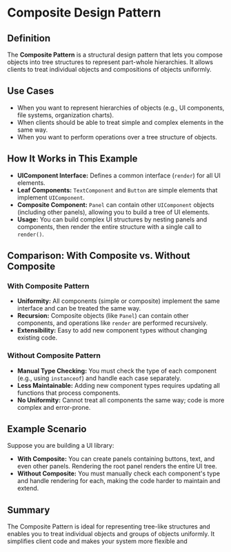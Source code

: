 # Composite Design Pattern

## Definition

The **Composite Pattern** is a structural design pattern that lets you compose objects into tree structures to represent part-whole hierarchies. It allows clients to treat individual objects and compositions of objects uniformly.

## Use Cases

- When you want to represent hierarchies of objects (e.g., UI components, file systems, organization charts).
- When clients should be able to treat simple and complex elements in the same way.
- When you want to perform operations over a tree structure of objects.

## How It Works in This Example

- **UIComponent Interface:** Defines a common interface (`render`) for all UI elements.
- **Leaf Components:** `TextComponent` and `Button` are simple elements that implement `UIComponent`.
- **Composite Component:** `Panel` can contain other `UIComponent` objects (including other panels), allowing you to build a tree of UI elements.
- **Usage:** You can build complex UI structures by nesting panels and components, then render the entire structure with a single call to `render()`.

## Comparison: With Composite vs. Without Composite

### With Composite Pattern

- **Uniformity:** All components (simple or composite) implement the same interface and can be treated the same way.
- **Recursion:** Composite objects (like `Panel`) can contain other components, and operations like `render` are performed recursively.
- **Extensibility:** Easy to add new component types without changing existing code.

### Without Composite Pattern

- **Manual Type Checking:** You must check the type of each component (e.g., using `instanceof`) and handle each case separately.
- **Less Maintainable:** Adding new component types requires updating all functions that process components.
- **No Uniformity:** Cannot treat all components the same way; code is more complex and error-prone.

## Example Scenario

Suppose you are building a UI library:
- **With Composite:** You can create panels containing buttons, text, and even other panels. Rendering the root panel renders the entire UI tree.
- **Without Composite:** You must manually check each component's type and handle rendering for each, making the code harder to maintain and extend.

## Summary

The Composite Pattern is ideal for representing tree-like structures and enables you to treat individual objects and groups of objects uniformly. It simplifies client code and makes your system more flexible and